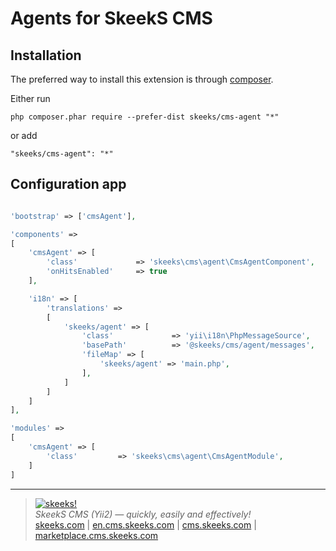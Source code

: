 Agents for SkeekS CMS
===================================

Installation
------------

The preferred way to install this extension is through [composer](http://getcomposer.org/download/).

Either run

```
php composer.phar require --prefer-dist skeeks/cms-agent "*"
```

or add

```
"skeeks/cms-agent": "*"
```

Configuration app
----------

```php

'bootstrap' => ['cmsAgent'],

'components' =>
[
    'cmsAgent' => [
        'class'             => 'skeeks\cms\agent\CmsAgentComponent',
        'onHitsEnabled'     => true
    ],

    'i18n' => [
        'translations' =>
        [
            'skeeks/agent' => [
                'class'             => 'yii\i18n\PhpMessageSource',
                'basePath'          => '@skeeks/cms/agent/messages',
                'fileMap' => [
                    'skeeks/agent' => 'main.php',
                ],
            ]
        ]
    ]
],

'modules' =>
[
    'cmsAgent' => [
        'class'         => 'skeeks\cms\agent\CmsAgentModule',
    ]
]

```

___

> [![skeeks!](https://gravatar.com/userimage/74431132/13d04d83218593564422770b616e5622.jpg)](http://skeeks.com)  
<i>SkeekS CMS (Yii2) — quickly, easily and effectively!</i>  
[skeeks.com](http://skeeks.com) | [en.cms.skeeks.com](http://en.cms.skeeks.com) | [cms.skeeks.com](http://cms.skeeks.com) | [marketplace.cms.skeeks.com](http://marketplace.cms.skeeks.com)


